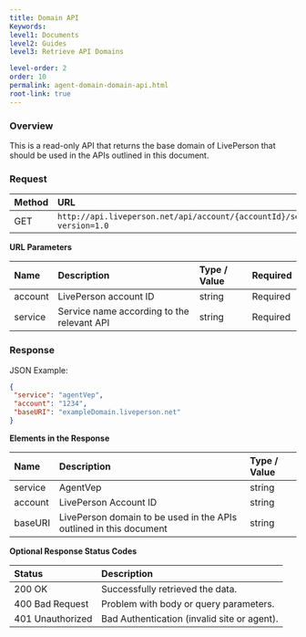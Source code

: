 ```yaml
---
title: Domain API
Keywords:
level1: Documents
level2: Guides
level3: Retrieve API Domains

level-order: 2
order: 10
permalink: agent-domain-domain-api.html
root-link: true
---
```


### Overview

This is a read-only API that returns the base domain of LivePerson that should be used in the APIs outlined in this document.

###  Request

| Method | URL |
| :--- | :--- |
| GET | ```http://api.liveperson.net/api/account/{accountId}/service/{serviceName}/baseURI.json?version=1.0``` |

**URL Parameters**

| Name | Description | Type / Value | Required |
| :--- | :--- | :--- | :--- |
| account | LivePerson account ID | string | Required |
| service | Service name according to the relevant API | string | Required |

###  Response

JSON Example:

```json
{
 "service": "agentVep",
 "account": "1234",
 "baseURI": "exampleDomain.liveperson.net"
}
```

**Elements in the Response**

| Name | Description  | Type / Value |
| :--- | :--- | :--- |
| service | AgentVep | string |
| account | LivePerson Account ID | string |
| baseURI | LivePerson domain to be used in the APIs outlined in this document | string |

**Optional Response Status Codes**

| Status | Description |
| :--- | :--- |
| 200 OK | Successfully retrieved the data. |
| 400 Bad Request | Problem with body or query parameters. |
| 401 Unauthorized | Bad Authentication (invalid site or agent). |





